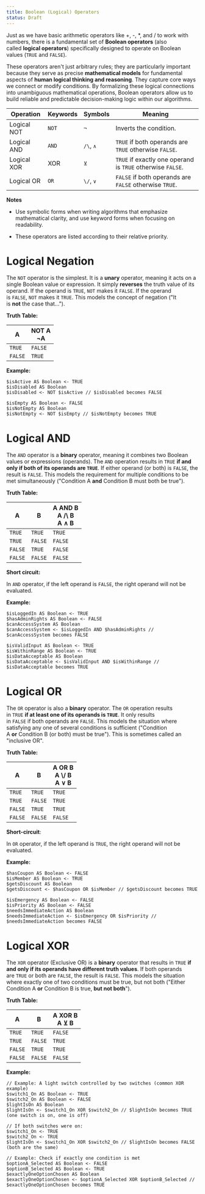 ```yaml
---
title: Boolean (Logical) Operators
status: Draft
---
```

Just as we have basic arithmetic operators like +, -, \*, and / to work with numbers, there is a fundamental set of **Boolean operators** (also called **logical operators**) specifically designed to operate on Boolean values (`TRUE` and `FALSE`).

These operators aren't just arbitrary rules; they are particularly important because they serve as precise **mathematical models** for fundamental aspects of **human logical thinking and reasoning**. They capture core ways we connect or modify conditions. By formalizing these logical connections into unambiguous mathematical operations, Boolean operators allow us to build reliable and predictable decision-making logic within our algorithms.

| Operation   | Keywords | Symbols   | Meaning                                                    |
| ----------- | -------- | --------- | ---------------------------------------------------------- |
| Logical NOT | `NOT`    | `¬`       | Inverts the condition.                                     |
| Logical AND | `AND`    | `/\`, `∧` | `TRUE` if both operands are `TRUE` otherwise `FALSE`.      |
| Logical XOR | XOR      | `⊻`       | `TRUE` if exactly one operand is `TRUE` otherwise `FALSE`. |
| Logical OR  | `OR`     | `\/`, `∨` | `FALSE` if both operands are `FALSE` otherwise `TRUE`.     |

**Notes**

* Use symbolic forms when writing algorithms that emphasize mathematical clarity, and use keyword forms when focusing on readability.

* These operators are listed according to their relative priority.

# Logical Negation

The `NOT` operator is the simplest. It is a **unary** operator, meaning it acts on a single Boolean value or expression. It simply **reverses** the truth value of its operand. If the operand is `TRUE`, `NOT` makes it `FALSE`. If the operand is `FALSE`, `NOT` makes it `TRUE`. This models the concept of negation ("It is **not** the case that...").

**Truth Table:**

| A       | NOT A<br />¬A |
| ------- | ----------- |
| `TRUE`  | `FALSE`     |
| `FALSE` | `TRUE`      |

**Example:**

```
$isActive AS Boolean <- TRUE
$isDisabled AS Boolean
$isDisabled <- NOT $isActive // $isDisabled becomes FALSE

$isEmpty AS Boolean <- FALSE
$isNotEmpty AS Boolean
$isNotEmpty <- NOT $isEmpty // $isNotEmpty becomes TRUE
```

# Logical AND

The `AND` operator is a **binary** operator, meaning it combines two Boolean values or expressions (operands). The `AND` operation results in `TRUE` **if and only if both of its operands are `TRUE`**. If either operand (or both) is `FALSE`, the result is `FALSE`. This models the requirement for multiple conditions to be met simultaneously ("Condition A **and** Condition B must both be true").

**Truth Table:**

| A       | B       | A AND B<br />A /\ B<br />A ∧ B |
| ------- | ------- | -------------------------- |
| `TRUE`  | `TRUE`  | `TRUE`                     |
| `TRUE`  | `FALSE` | `FALSE`                    |
| `FALSE` | `TRUE`  | `FALSE`                    |
| `FALSE` | `FALSE` | `FALSE`                    |

**Short circuit:**

In `AND` operator, if the left operand is `FALSE`, the right operand will not be evaluated.

**Example:**

```
$isLoggedIn AS Boolean <- TRUE
$hasAdminRights AS Boolean <- FALSE
$canAccessSystem AS Boolean
$canAccessSystem <- $isLoggedIn AND $hasAdminRights // $canAccessSystem becomes FALSE

$isValidInput AS Boolean <- TRUE
$isWithinRange AS Boolean <- TRUE
$isDataAcceptable AS Boolean
$isDataAcceptable <- $isValidInput AND $isWithinRange // $isDataAcceptable becomes TRUE
```

# Logical OR

The `OR` operator is also a **binary** operator. The `OR` operation results in `TRUE` **if at least one of its operands is `TRUE`**. It only results in `FALSE` if both operands are `FALSE`. This models the situation where satisfying any one of several conditions is sufficient ("Condition A **or** Condition B (or both) must be true"). This is sometimes called an "inclusive OR".

**Truth Table:**

| A       | B       | A OR B<br />A \\/ B<br />A ∨ B |
| ------- | ------- | -------------------------- |
| `TRUE`  | `TRUE`  | `TRUE`                     |
| `TRUE`  | `FALSE` | `TRUE`                     |
| `FALSE` | `TRUE`  | `TRUE`                     |
| `FALSE` | `FALSE` | `FALSE`                    |
**Short-circuit**:

In `OR` operator, if the left operand is `TRUE`, the right operand will not be evaluated.

**Example:**

```
$hasCoupon AS Boolean <- FALSE
$isMember AS Boolean <- TRUE
$getsDiscount AS Boolean
$getsDiscount <- $hasCoupon OR $isMember // $getsDiscount becomes TRUE

$isEmergency AS Boolean <- FALSE
$isPriority AS Boolean <- FALSE
$needsImmediateAction AS Boolean
$needsImmediateAction <- $isEmergency OR $isPriority // $needsImmediateAction becomes FALSE
```

# Logical XOR

The `XOR` operator (Exclusive OR) is a **binary** operator that results in `TRUE` **if and only if its operands have different truth values**. If both operands are `TRUE` or both are `FALSE`, the result is `FALSE`. This models the situation where exactly one of two conditions must be true, but not both ("Either Condition A **or** Condition B is true, **but not both**").

**Truth Table:**

| A       | B       | A XOR B<br />A ⊻ B |
| ------- | ------- | ---------------- |
| `TRUE`  | `TRUE`  | `FALSE`          |
| `TRUE`  | `FALSE` | `TRUE`           |
| `FALSE` | `TRUE`  | `TRUE`           |
| `FALSE` | `FALSE` | `FALSE`          |

**Example:**

```
// Example: A light switch controlled by two switches (common XOR example)
$switch1_On AS Boolean <- TRUE
$switch2_On AS Boolean <- FALSE
$lightIsOn AS Boolean
$lightIsOn <- $switch1_On XOR $switch2_On // $lightIsOn becomes TRUE (one switch is on, one is off)

// If both switches were on:
$switch1_On <- TRUE
$switch2_On <- TRUE
$lightIsOn <- $switch1_On XOR $switch2_On // $lightIsOn becomes FALSE (both are the same)

// Example: Check if exactly one condition is met
$optionA_Selected AS Boolean <- FALSE
$optionB_Selected AS Boolean <- TRUE
$exactlyOneOptionChosen AS Boolean
$exactlyOneOptionChosen <- $optionA_Selected XOR $optionB_Selected // $exactlyOneOptionChosen becomes TRUE
```
